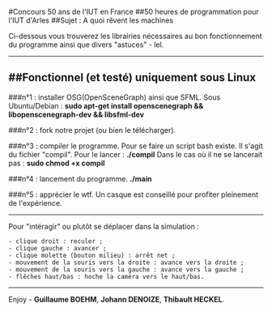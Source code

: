 #Concours 50 ans de l'IUT en France
##50 heures de programmation pour l'IUT d'Arles
##Sujet : A quoi rêvent les machines

Ci-dessous vous trouverez les librairies nécessaires au bon fonctionnement du programme ainsi que divers "astuces" - lel.

----------
##Fonctionnel (et testé) uniquement sous Linux
----------

###n°1 : installer OSG(OpenSceneGraph) ainsi que SFML.
Sous Ubuntu/Debian : **sudo apt-get install openscenegraph && libopenscenegraph-dev && libsfml-dev**

###n°2 : fork notre projet (ou bien le télécharger).

###n°3 : compiler le programme.
Pour se faire un script bash existe. Il s'agit du fichier "compil". Pour le lancer : **./compil**
Dans le cas où il ne se lancerait pas : **sudo chmod +x compil**

###n°4 : lancement du programme.
**./main**

###n°5 : apprécier le wtf.
Un casque est conseillé pour profiter pleinement de l'expérience.

----------

Pour "intéragir" ou plutôt se déplacer dans la simulation : 

	- clique droit : reculer ;
	- clique gauche : avancer ;
	- clique molette (bouton milieu) : arrêt net ;
	- mouvement de la souris vers la droite : avance vers la droite ;
	- mouvement de la souris vers la gauche : avance vers la gauche ;
	- flêches haut/bas : hoche la caméra vers le haut/bas.

----------

Enjoy - **Guillaume BOEHM**, **Johann DENOIZE**, **Thibault HECKEL**.

